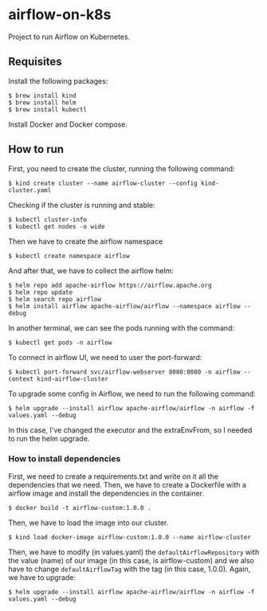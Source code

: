 # airflow-on-k8s
Project to run Airflow on Kubernetes.

## Requisites
Install the following packages:
```
$ brew install kind
$ brew install helm
$ brew install kubectl
```

Install Docker and Docker compose.

## How to run
First, you need to create the cluster, running the following command:
```
$ kind create cluster --name airflow-cluster --config kind-cluster.yaml
```
Checking if the cluster is running and stable:
```
$ kubectl cluster-info
$ kubectl get nodes -o wide
```
Then we have to create the airflow namespace
```
$ kubectl create namespace airflow
```
And after that, we have to collect the airflow helm:
```
$ helm repo add apache-airflow https://airflow.apache.org
$ helm repo update
$ helm search repo airflow
$ helm install airflow apache-airflow/airflow --namespace airflow --debug
```
In another terminal, we can see the pods running with the command:
```
$ kubectl get pods -n airflow
```
To connect in airflow UI, we need to user the port-forward:
```
$ kubectl port-forward svc/airflow-webserver 8080:8080 -n airflow --context kind-airflow-cluster
```
To upgrade some config in Airflow, we need to run the following command:
```
$ helm upgrade --install airflow apache-airflow/airflow -n airflow -f values.yaml --debug 
```
In this case, I've changed the executor and the extraEnvFrom, so I needed to run the helm upgrade.

### How to install dependencies
First, we need to create a requirements.txt and write on it all the dependencies that we need. Then, we have to create a Dockerfile with a airflow image and install the dependencies in the container.
```
$ docker build -t airflow-custom:1.0.0 .
```
Then, we have to load the image into our cluster.
```
$ kind load docker-image airflow-custom:1.0.0 --name airflow-cluster 
```
Then, we have to modify (in values.yaml) the `defaultAirflowRepository` with the value (name) of our image (in this case, is airflow-custom) and we also have to change `defaultAirflowTag` with the tag (in this case, 1.0.0). Again, we have to upgrade:
```
$ helm upgrade --install airflow apache-airflow/airflow -n airflow -f values.yaml --debug
```